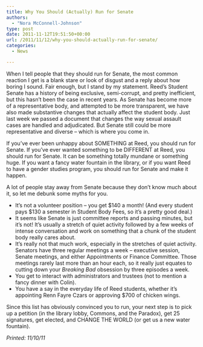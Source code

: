 ```yaml
---
title: Why You Should (Actually) Run for Senate
authors: 
  - "Nora McConnell-Johnson"
type: post
date: 2011-11-12T19:51:50+00:00
url: /2011/11/12/why-you-should-actually-run-for-senate/
categories:
  - News

---
```

When I tell people that they should run for Senate, the most common reaction I get is a blank stare or look of disgust and a reply about how boring I sound. Fair enough, but I stand by my statement. Reed’s Student Senate has a history of being exclusive, semi-corrupt, and pretty inefficient, but this hasn’t been the case in recent years. As Senate has become more of a representative body, and attempted to be more transparent, we have also made substantive changes that actually affect the student body. Just last week we passed a document that changes the way sexual assault cases are handled and adjudicated. But Senate still could be more representative and diverse – which is where you come in.

If you’ve ever been unhappy about SOMETHING at Reed, you should run for Senate. If you’ve ever wanted something to be DIFFERENT at Reed, you should run for Senate. It can be something totally mundane or something huge. If you want a fancy water fountain in the library, or if you want Reed to have a gender studies program, you should run for Senate and make it happen.

A lot of people stay away from Senate because they don’t know much about it, so let me debunk some myths for you.

  * It’s not a volunteer position – you get $140 a month! (And every student pays $130 a semester in Student Body Fees, so it’s a pretty good deal.)
  * It seems like Senate is just committee reports and passing minutes, but it’s not! It’s usually a stretch of quiet activity followed by a few weeks of intense conversation and work on something that a chunk of the student body really cares about.
  * It’s really not that much work, especially in the stretches of quiet activity. Senators have three regular meetings a week – executive session, Senate meetings, and either Appointments or Finance Committee. Those meetings rarely last more than an hour each, so it really just equates to cutting down your _Breaking Bad_ obsession by three episodes a week.
  * You get to interact with administrators and trustees (not to mention a fancy dinner with Colin).
  * You have a say in the everyday life of Reed students, whether it’s appointing Renn Fayre Czars or approving $700 of chicken wings.

Since this list has obviously convinced you to run, your next step is to pick up a petition (in the library lobby, Commons, and the Paradox), get 25 signatures, get elected, and CHANGE THE WORLD (or get us a new water fountain).

_Printed: 11/10/11_